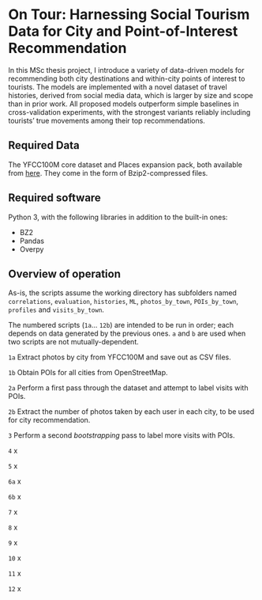 # 	On Tour: Harnessing Social Tourism Data for City and Point-of-Interest Recommendation
In this MSc thesis project, I introduce a variety of data-driven models for recommending both city destinations and within-city points of interest to tourists. The models are implemented with a novel dataset of travel histories, derived from social media data, which is larger by size and scope than in prior work. All proposed models outperform simple baselines in cross-validation experiments, with the strongest variants reliably including tourists’ true movements among their top recommendations. 

## Required Data
The YFCC100M core dataset and Places expansion pack, both available from [here](https://multimediacommons.wordpress.com/yfcc100m-core-dataset/). They come in the form of Bzip2-compressed files.

## Required software
Python 3, with the following libraries in addition to the built-in ones: 
* BZ2
* Pandas
* Overpy

## Overview of operation

As-is, the scripts assume the working directory has subfolders named `correlations`, `evaluation`, `histories`, `ML`, `photos_by_town`, `POIs_by_town`, `profiles` and `visits_by_town`.

The numbered scripts (`1a`... `12b`) are intended to be run in order; each depends on data generated by the previous ones. `a` and `b` are used when two scripts are not mutually-dependent.

`1a`  Extract photos by city from YFCC100M and save out as CSV files.

`1b`  Obtain POIs for all cities from OpenStreetMap.

`2a`  Perform a first pass through the dataset and attempt to label visits with POIs.

`2b`  Extract the number of photos taken by each user in each city, to be used for city recommendation.

`3`   Perform a second *bootstrapping* pass to label more visits with POIs.    

`4`   x

`5`   x

`6a`  x

`6b`  x

`7`   x

`8`   x

`9`   x

`10`  x

`11`  x

`12`  x

